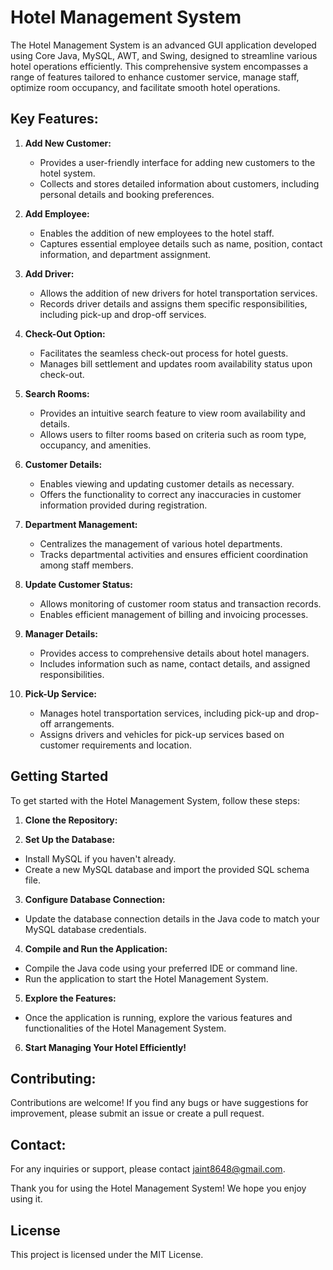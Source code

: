 # Hotel Management System

The Hotel Management System is an advanced GUI application developed using Core Java, MySQL, AWT, and Swing, designed to streamline various hotel operations efficiently. This comprehensive system encompasses a range of features tailored to enhance customer service, manage staff, optimize room occupancy, and facilitate smooth hotel operations.

## Key Features:

1. **Add New Customer:**
   - Provides a user-friendly interface for adding new customers to the hotel system.
   - Collects and stores detailed information about customers, including personal details and booking preferences.

2. **Add Employee:**
   - Enables the addition of new employees to the hotel staff.
   - Captures essential employee details such as name, position, contact information, and department assignment.

3. **Add Driver:**
   - Allows the addition of new drivers for hotel transportation services.
   - Records driver details and assigns them specific responsibilities, including pick-up and drop-off services.

4. **Check-Out Option:**
   - Facilitates the seamless check-out process for hotel guests.
   - Manages bill settlement and updates room availability status upon check-out.

5. **Search Rooms:**
   - Provides an intuitive search feature to view room availability and details.
   - Allows users to filter rooms based on criteria such as room type, occupancy, and amenities.

6. **Customer Details:**
   - Enables viewing and updating customer details as necessary.
   - Offers the functionality to correct any inaccuracies in customer information provided during registration.

7. **Department Management:**
   - Centralizes the management of various hotel departments.
   - Tracks departmental activities and ensures efficient coordination among staff members.

8. **Update Customer Status:**
   - Allows monitoring of customer room status and transaction records.
   - Enables efficient management of billing and invoicing processes.

9. **Manager Details:**
   - Provides access to comprehensive details about hotel managers.
   - Includes information such as name, contact details, and assigned responsibilities.

10. **Pick-Up Service:**
    - Manages hotel transportation services, including pick-up and drop-off arrangements.
    - Assigns drivers and vehicles for pick-up services based on customer requirements and location.

## Getting Started

To get started with the Hotel Management System, follow these steps:

1. **Clone the Repository:**

2. **Set Up the Database:**
- Install MySQL if you haven't already.
- Create a new MySQL database and import the provided SQL schema file.

3. **Configure Database Connection:**
- Update the database connection details in the Java code to match your MySQL database credentials.

4. **Compile and Run the Application:**
- Compile the Java code using your preferred IDE or command line.
- Run the application to start the Hotel Management System.

5. **Explore the Features:**
- Once the application is running, explore the various features and functionalities of the Hotel Management System.

6. **Start Managing Your Hotel Efficiently!**

## Contributing:

Contributions are welcome! If you find any bugs or have suggestions for improvement, please submit an issue or create a pull request.

## Contact:

For any inquiries or support, please contact jaint8648@gmail.com.

Thank you for using the Hotel Management System! We hope you enjoy using it.

## License

This project is licensed under the MIT License.
